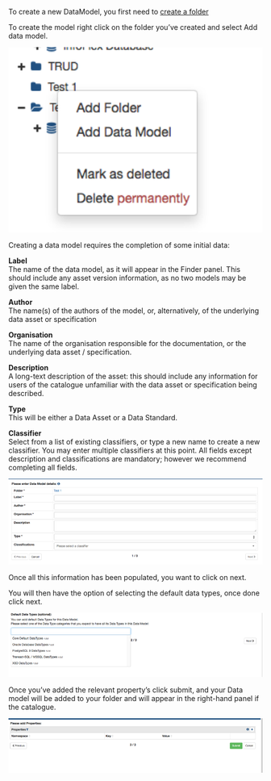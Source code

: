 To create a new DataModel, you first need to [create a folder](creating-folder.md)

To create the model right click on the folder you’ve created and select Add data model.

![Right click on a folder](../images/Createdm1.png)

Creating a data model requires the completion of some initial data:

**Label**  
The name of the data model, as it will appear in the Finder panel. This should include any asset version information, as no two models may be
 given the same label.
 
**Author**  
The name(s) of the authors of the model, or, alternatively, of the underlying data asset or specification

**Organisation**  
The name of the organisation responsible for the documentation, or the underlying data asset / specification.

**Description**  
A long-text description of the asset: this should include any information for users of the catalogue unfamiliar with the data asset or
  specification being described.

**Type**  
This will be either a Data Asset or a Data Standard.

**Classifier**  
Select from a list of existing classifiers, or type a new name to create a new classifier. You may enter multiple classifiers at this point.
All fields except description and classifications are mandatory; however we recommend completing all fields.

![Enter the model details](../images/Createdm2.png)

Once all this information has been populated, you want to click on next.

You will then have the option of selecting the default data types, once done click next.

![Choose some default data types](../images/Createdm3.png)

Once you’ve added the relevant property’s click submit, and your Data model will be added to your folder and will appear in the right-hand panel if the catalogue.

![Submit and add any extra properties](../images/Createdm4.png)
